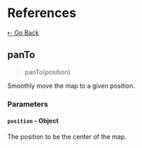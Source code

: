# References

[&#8672; Go Back](../references/)

## panTo

> panTo(position)

Smoothly move the map to a given position.

### Parameters

#### `position` - Object

The position to be the center of the map.
